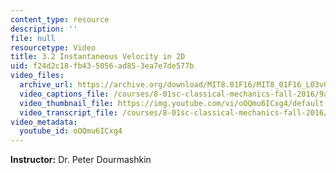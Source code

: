 ```yaml
---
content_type: resource
description: ''
file: null
resourcetype: Video
title: 3.2 Instantaneous Velocity in 2D
uid: f24d2c18-fb43-5056-ad85-3ea7e7de577b
video_files:
  archive_url: https://archive.org/download/MIT8.01F16/MIT8_01F16_L03v02_360p.mp4
  video_captions_file: /courses/8-01sc-classical-mechanics-fall-2016/9ac4b110e4105d378e19fdcbaff271dc_oOQmu6ICxg4.vtt
  video_thumbnail_file: https://img.youtube.com/vi/oOQmu6ICxg4/default.jpg
  video_transcript_file: /courses/8-01sc-classical-mechanics-fall-2016/a1e45d633d5d67ac592851bdcf3c1a29_oOQmu6ICxg4.pdf
video_metadata:
  youtube_id: oOQmu6ICxg4
---
```


**Instructor:** Dr. Peter Dourmashkin